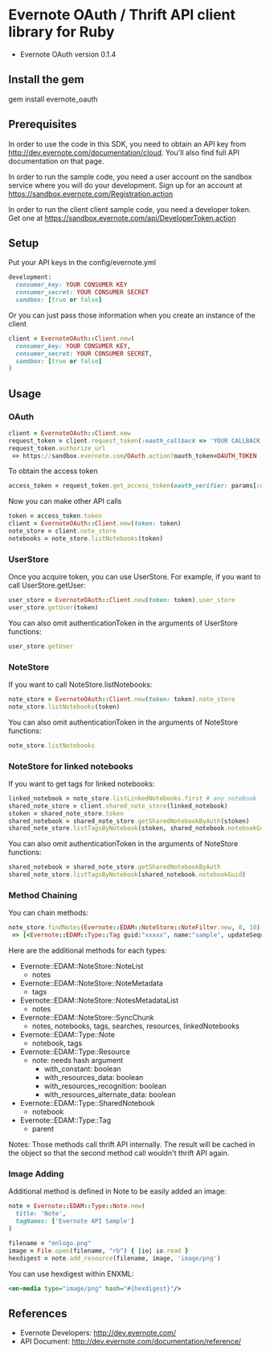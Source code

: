Evernote OAuth / Thrift API client library for Ruby
===================================================
- Evernote OAuth version 0.1.4

Install the gem
---------------
gem install evernote_oauth

Prerequisites
-------------
In order to use the code in this SDK, you need to obtain an API key from http://dev.evernote.com/documentation/cloud. You'll also find full API documentation on that page.

In order to run the sample code, you need a user account on the sandbox service where you will do your development. Sign up for an account at https://sandbox.evernote.com/Registration.action 

In order to run the client client sample code, you need a developer token. Get one at https://sandbox.evernote.com/api/DeveloperToken.action

Setup
-----
Put your API keys in the config/evernote.yml
```ruby
development:
  consumer_key: YOUR CONSUMER KEY
  consumer_secret: YOUR CONSUMER SECRET
  sandbox: [true or false]
```
Or you can just pass those information when you create an instance of the client
```ruby
client = EvernoteOAuth::Client.new(
  consumer_key: YOUR CONSUMER KEY,
  consumer_secret: YOUR CONSUMER SECRET,
  sandbox: [true or false]
)
```

Usage
-----
### OAuth ###
```ruby
client = EvernoteOAuth::Client.new
request_token = client.request_token(:oauth_callback => 'YOUR CALLBACK URL')
request_token.authorize_url
 => https://sandbox.evernote.com/OAuth.action?oauth_token=OAUTH_TOKEN
```
To obtain the access token
```ruby
access_token = request_token.get_access_token(oauth_verifier: params[:oauth_verifier])
```
Now you can make other API calls
```ruby
token = access_token.token
client = EvernoteOAuth::Client.new(token: token)
note_store = client.note_store
notebooks = note_store.listNotebooks(token)
```

### UserStore ###
Once you acquire token, you can use UserStore. For example, if you want to call UserStore.getUser:
```ruby
user_store = EvernoteOAuth::Client.new(token: token).user_store
user_store.getUser(token)
```
You can also omit authenticationToken in the arguments of UserStore functions:
```ruby
user_store.getUser
```

### NoteStore ###
If you want to call NoteStore.listNotebooks:
```ruby
note_store = EvernoteOAuth::Client.new(token: token).note_store
note_store.listNotebooks(token)
```
You can also omit authenticationToken in the arguments of NoteStore functions:
```ruby
note_store.listNotebooks
```

### NoteStore for linked notebooks ###
If you want to get tags for linked notebooks:
```ruby
linked_notebook = note_store.listLinkedNotebooks.first # any notebook
shared_note_store = client.shared_note_store(linked_notebook)
stoken = shared_note_store.token
shared_notebook = shared_note_store.getSharedNotebookByAuth(stoken)
shared_note_store.listTagsByNotebook(stoken, shared_notebook.notebookGuid)
```
You can also omit authenticationToken in the arguments of NoteStore functions:
```ruby
shared_notebook = shared_note_store.getSharedNotebookByAuth
shared_note_store.listTagsByNotebook(shared_notebook.notebookGuid)
```

### Method Chaining ###
You can chain methods:
```ruby
note_store.findNotes(Evernote::EDAM::NoteStore::NoteFilter.new, 0, 10).first.tags.first.parent
 => [<Evernote::EDAM::Type::Tag guid:"xxxxx", name:"sample", updateSequenceNum:100>]
```
Here are the additional methods for each types:

- Evernote::EDAM::NoteStore::NoteList
  - notes
- Evernote::EDAM::NoteStore::NoteMetadata
  - tags
- Evernote::EDAM::NoteStore::NotesMetadataList
  - notes
- Evernote::EDAM::NoteStore::SyncChunk
  - notes, notebooks, tags, searches, resources, linkedNotebooks
- Evernote::EDAM::Type::Note
  - notebook, tags
- Evernote::EDAM::Type::Resource
  - note: needs hash argument
      - with_constant: boolean
      - with_resources_data: boolean
      - with_resources_recognition: boolean
      - with_resources_alternate_data: boolean
- Evernote::EDAM::Type::SharedNotebook
  - notebook
- Evernote::EDAM::Type::Tag
  - parent

Notes: Those methods call thrift API internally.  The result will be cached in the object so that the second method call wouldn't thrift API again.

### Image Adding ###
Additional method is defined in Note to be easily added an image:
```ruby
note = Evernote::EDAM::Type::Note.new(
  title: 'Note',
  tagNames: ['Evernote API Sample']
)

filename = "enlogo.png"
image = File.open(filename, "rb") { |io| io.read }
hexdigest = note.add_resource(filename, image, 'image/png')
```
You can use hexdigest within ENXML:
```xml
<en-media type="image/png" hash="#{hexdigest}"/>
```

References
----------
- Evernote Developers: http://dev.evernote.com/
- API Document: http://dev.evernote.com/documentation/reference/
